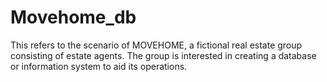 # Movehome_db
This refers to the scenario of MOVEHOME, a fictional real estate group consisting of estate agents. The group is interested in creating a database or information system to aid its operations.
